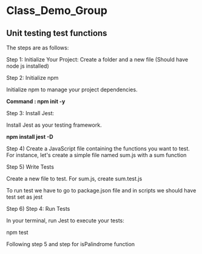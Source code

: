 # Class_Demo_Group
## Unit testing test functions
 The steps are as follows:

 <p>Step 1: Initialize Your Project: Create a folder and a new file (Should have node js installed)</p>
 <p>Step 2: Initialize npm </p> 
 
<p>Initialize npm to manage your project dependencies.</p>
    <strong> Command : npm init -y </strong>
<p> Step 3: Install Jest: <p>
        <p>Install Jest as your testing framework.</p>
        <strong> npm install jest -D </strong>
<p>Step 4) Create a JavaScript file containing the functions you want to test. For instance, let's create a simple file named sum.js with a sum function</p>
<p>Step 5) Write Tests</p>
<p>Create a new file to test. For sum.js, create sum.test.js</p>
<p>To run test we have to go to package.json file and in scripts we should have test set as jest</p>
<p>Step 6) Step 4: Run Tests</p>
<p>In your terminal, run Jest to execute your tests:</p>
<p>npm test</p>
<p> Following step 5 and step for isPalindrome function </p>

